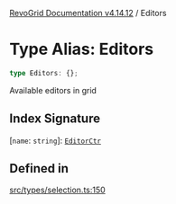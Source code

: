 [RevoGrid Documentation v4.14.12](README.md) / Editors

# Type Alias: Editors

```ts
type Editors: {};
```

Available editors in grid

## Index Signature

 \[`name`: `string`\]: [`EditorCtr`](TypeAlias.EditorCtr.md)

## Defined in

[src/types/selection.ts:150](https://github.com/revolist/revogrid/blob/ee1081dbd910f211c490863a4b642535e5dce01e/src/types/selection.ts#L150)
